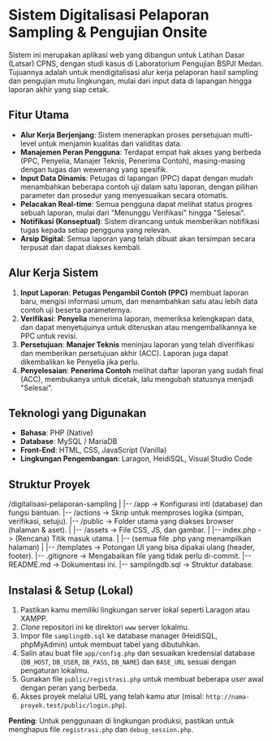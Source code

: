 # Sistem Digitalisasi Pelaporan Sampling & Pengujian Onsite

Sistem ini merupakan aplikasi web yang dibangun untuk Latihan Dasar (Latsar) CPNS, dengan studi kasus di Laboratorium Pengujian BSPJI Medan. Tujuannya adalah untuk mendigitalisasi alur kerja pelaporan hasil sampling dan pengujian mutu lingkungan, mulai dari input data di lapangan hingga laporan akhir yang siap cetak.

## Fitur Utama

- **Alur Kerja Berjenjang**: Sistem menerapkan proses persetujuan multi-level untuk menjamin kualitas dan validitas data.
- **Manajemen Peran Pengguna**: Terdapat empat hak akses yang berbeda (PPC, Penyelia, Manajer Teknis, Penerima Contoh), masing-masing dengan tugas dan wewenang yang spesifik.
- **Input Data Dinamis**: Petugas di lapangan (PPC) dapat dengan mudah menambahkan beberapa contoh uji dalam satu laporan, dengan pilihan parameter dan prosedur yang menyesuaikan secara otomatis.
- **Pelacakan Real-time**: Semua pengguna dapat melihat status progres sebuah laporan, mulai dari "Menunggu Verifikasi" hingga "Selesai".
- **Notifikasi (Konseptual)**: Sistem dirancang untuk memberikan notifikasi tugas kepada setiap pengguna yang relevan.
- **Arsip Digital**: Semua laporan yang telah dibuat akan tersimpan secara terpusat dan dapat diakses kembali.

## Alur Kerja Sistem

1.  **Input Laporan**: **Petugas Pengambil Contoh (PPC)** membuat laporan baru, mengisi informasi umum, dan menambahkan satu atau lebih data contoh uji beserta parameternya.
2.  **Verifikasi**: **Penyelia** menerima laporan, memeriksa kelengkapan data, dan dapat menyetujuinya untuk diteruskan atau mengembalikannya ke PPC untuk revisi.
3.  **Persetujuan**: **Manajer Teknis** meninjau laporan yang telah diverifikasi dan memberikan persetujuan akhir (ACC). Laporan juga dapat dikembalikan ke Penyelia jika perlu.
4.  **Penyelesaian**: **Penerima Contoh** melihat daftar laporan yang sudah final (ACC), membukanya untuk dicetak, lalu mengubah statusnya menjadi "Selesai".

## Teknologi yang Digunakan

- **Bahasa**: PHP (Native)
- **Database**: MySQL / MariaDB
- **Front-End**: HTML, CSS, JavaScript (Vanilla)
- **Lingkungan Pengembangan**: Laragon, HeidiSQL, Visual Studio Code

## Struktur Proyek

/digitalisasi-pelaporan-sampling
|
|-- /app                 -> Konfigurasi inti (database) dan fungsi bantuan.
|-- /actions             -> Skrip untuk memproses logika (simpan, verifikasi, setuju).
|-- /public              -> Folder utama yang diakses browser (halaman & aset).
|   |-- /assets          -> File CSS, JS, dan gambar.
|   |-- index.php        -> (Rencana) Titik masuk utama.
|   |-- (semua file .php yang menampilkan halaman)
|
|-- /templates           -> Potongan UI yang bisa dipakai ulang (header, footer).
|-- .gitignore           -> Mengabaikan file yang tidak perlu di-commit.
|-- README.md            -> Dokumentasi ini.
|-- samplingdb.sql       -> Struktur database.

## Instalasi & Setup (Lokal)

1.  Pastikan kamu memiliki lingkungan server lokal seperti Laragon atau XAMPP.
2.  *Clone* repositori ini ke direktori `www` server lokalmu.
3.  Impor file `samplingdb.sql` ke database manager (HeidiSQL, phpMyAdmin) untuk membuat tabel yang dibutuhkan.
4.  Salin atau buat file `app/config.php` dan sesuaikan kredensial database (`DB_HOST`, `DB_USER`, `DB_PASS`, `DB_NAME`) dan `BASE_URL` sesuai dengan pengaturan lokalmu.
5.  Gunakan file `public/registrasi.php` untuk membuat beberapa *user* awal dengan peran yang berbeda.
6.  Akses proyek melalui URL yang telah kamu atur (misal: `http://nama-proyek.test/public/login.php`).

**Penting**: Untuk penggunaan di lingkungan produksi, pastikan untuk menghapus file `registrasi.php` dan `debug_session.php`.